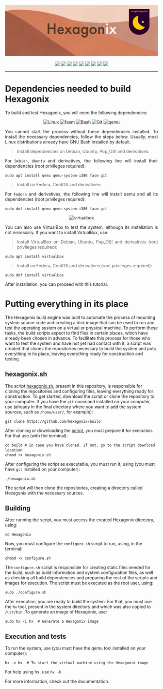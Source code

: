 <!-- Vamos adicionar o logotipo do sistema -->

<p align="center">
<img src="https://github.com/hexagonix/Doc/blob/main/Img/banner.png">
</p>

<div align="center">

![](https://img.shields.io/github/license/hexagonix/build.svg)
![](https://img.shields.io/github/stars/hexagonix/build.svg)
![](https://img.shields.io/github/issues/hexagonix/build.svg)
![](https://img.shields.io/github/issues-closed/hexagonix/build.svg)
![](https://img.shields.io/github/issues-pr/hexagonix/build.svg)
![](https://img.shields.io/github/issues-pr-closed/hexagonix/build.svg)
![](https://img.shields.io/github/downloads/hexagonix/build/total.svg)
![](https://img.shields.io/github/release/hexagonix/build.svg)
[![](https://img.shields.io/twitter/follow/hexagonixOS.svg?style=social&label=Follow%20%40HexagonixOS)](https://twitter.com/hexagonixOS)

</div>

<hr>

# Dependencies needed to build Hexagonix

<div align="justify">

To build and test Hexagonix, you will need the following dependencies:

</div>

<div align="center">

![Linux](https://img.shields.io/badge/Linux-FCC624?style=for-the-badge&logo=linux&logoColor=black)
![fasm](https://img.shields.io/badge/Flat_Assembler-F57842?style=for-the-badge&logo=fasm&logoColor=white)
![Bash](https://img.shields.io/badge/GNU%20Bash-4EAA25?style=for-the-badge&logo=GNU%20Bash&logoColor=white)
![Git](https://img.shields.io/badge/GIT-E44C30?style=for-the-badge&logo=git&logoColor=white)
![qemu](https://img.shields.io/badge/Qemu-0A0A0A?style=for-the-badge&logo=qemu&logoColor=white)

</div>

<div align="justify">

You cannot start the process without these dependencies installed. To install the necessary dependencies, follow the steps below. Usually, most Linux distributions already have GNU Bash installed by default.

> Install dependencies on Debian, Ubuntu, Pop_OS! and derivatives:

For `Debian`, `Ubuntu` and derivatives, the following line will install their dependencies (root privileges required):

```
sudo apt install qemu qemu-system-i386 fasm git
```

> Install on Fedora, CentOS and derivatives:

For `Fedora` and derivatives, the following line will install qemu and all its dependencies (root privileges required):

```
sudo dnf install qemu qemu-system-i386 fasm git
```

</div>

<div align="center">

![virtualbox](https://img.shields.io/badge/VirtualBox-118515?style=for-the-badge&logo=virtualbox&logoColor=white)

</div>

<div align="justify">

You can also use VirtualBox to test the system, although its installation is not necessary. If you want to install VirtualBox, use:

> Install VirtualBox on Debian, Ubuntu, Pop_OS! and derivatives (root privileges required):

```
sudo apt install virtualbox
```

> Install on Fedora, CentOS and derivatives (root privileges required):

```
sudo dnf install virtualbox
```

After installation, you can proceed with this tutorial.

</div>

# Putting everything in its place

The Hexagonix build engine was built to automate the process of mounting system source code and creating a disk image that can be used to run and test the operating system on a virtual or physical machine. To perform these tasks, the build scripts expect to find files in certain places, which have already been chosen in advance. To facilitate this process for those who want to test the system and have not yet had contact with it, a script was created that clones the repositories necessary to build the system and puts everything in its place, leaving everything ready for construction and testing.

## hexagonix.sh

The script [hexagonix.sh](hexagonix.sh), present in this repository, is responsible for cloning the repositories and configuring files, leaving everything ready for construction. To get started, download the script or clone the repository to your computer. If you have the `git` command installed on your computer, use (already in the final directory where you want to add the system sources, such as `/home/user/`, for example):

```
git clone https://github.com/hexagonix/build
```

After cloning or downloading the [script](hexagonix.sh), you must prepare it for execution. For that use (with the terminal):

```
cd build # In case you have cloned. If not, go to the script download location
chmod +x hexagonix.sh
```

After configuring the script as executable, you must run it, using (you must have `git` installed on your computer):

```
./hexagonix.sh
```

The script will then clone the repositories, creating a directory called Hexagonix with the necessary sources.

## Building

After running the script, you must access the created Hexagonix directory, using:

```
cd Hexagonix
```

Now, you must configure the `configure.sh` script to run, using, in the terminal:

```
chmod +x configure.sh
```

The `configure.sh` script is responsible for creating static files needed for the build, such as build information and system configuration files, as well as checking all build dependencies and preparing the rest of the scripts and images for execution. The script must be executed as the root user, using:

```
sudo ./configure.sh
```

After execution, you are ready to build the system. For that, you must use the `hx` tool, present in the system directory and which was also copied to `/usr/bin`. To generate an image of Hexagonix, use:

```
sudo hx -i hx  # Generate a Hexagonix image
```

## Execution and tests

To run the system, use (you must have the qemu tool installed on your computer):

```
hx -v hx  # To start the virtual machine using the Hexagonix image
```

For help using hx, use `hx -h`.

For more information, check out the documentation.

<!-- Versão do arquivo: 1.0

Copyright © 2015-2022 Felipe Miguel Nery Lunkes

-->
